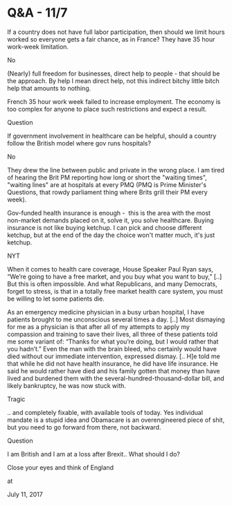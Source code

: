 # Q&A - 11/7
If a country does not have full labor participation, then should we limit hours worked so everyone gets a fair chance, as in France? They have 35 hour work-week limitation.

No

(Nearly) full freedom for businesses, direct help to people - that should be the approach. By help I mean direct help, not this indirect bitchy little bitch help that amounts to nothing.

French 35 hour work week failed to increase employment. The economy is too complex for anyone to place such restrictions and expect a result.

Question

If government involvement in healthcare can be helpful, should a country follow the British model where gov runs hospitals?

No

They drew the line between public and private in the wrong place. I am tired of hearing the Brit PM reporting how long or short the "waiting times", "waiting lines" are at hospitals at every PMQ (PMQ is Prime Minister's Questions, that rowdy parliament thing where Brits grill their PM every week).

Gov-funded health insurance is enough -  this is the area with the most non-market demands placed on it, solve it, you solve healthcare. Buying insurance is not like buying ketchup. I can pick and choose different ketchup, but at the end of the day the choice won't matter much, it's just ketchup.

NYT

When it comes to health care coverage, House Speaker Paul Ryan says, “We’re going to have a free market, and you buy what you want to buy,” [..] But this is often impossible. And what Republicans, and many Democrats, forget to stress, is that in a totally free market health care system, you must be willing to let some patients die.

As an emergency medicine physician in a busy urban hospital, I have patients brought to me unconscious several times a day. [..] Most dismaying for me as a physician is that after all of my attempts to apply my compassion and training to save their lives, all three of these patients told me some variant of: “Thanks for what you’re doing, but I would rather that you hadn’t.” Even the man with the brain bleed, who certainly would have died without our immediate intervention, expressed dismay. [.. H]e told me that while he did not have health insurance, he did have life insurance. He said he would rather have died and his family gotten that money than have lived and burdened them with the several-hundred-thousand-dollar bill, and likely bankruptcy, he was now stuck with.



Tragic



.. and completely fixable, with available tools of today. Yes individual mandate is a stupid idea and Obamacare is an overengineered piece of shit, but you need to go forward from there, not backward.


Question

I am British and I am at a loss after Brexit.. What should I do?

Close your eyes and think of England








at

July 11, 2017















